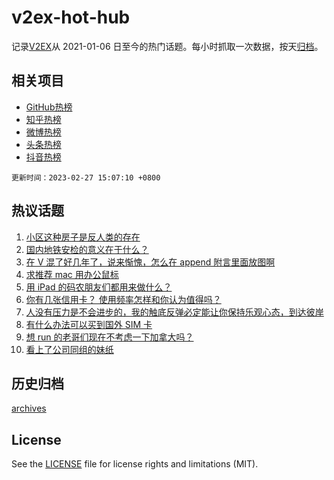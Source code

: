 # v2ex-hot-hub

 记录[V2EX](https://www.v2ex.com/)从 2021-01-06 日至今的热门话题。每小时抓取一次数据，按天[归档](archives)。
 
 ## 相关项目

- [GitHub热榜](https://github.com/snaildev/github-hot-hub)
- [知乎热榜](https://github.com/snaildev/zhihu-hot-hub)
- [微博热榜](https://github.com/snaildev/weibo-hot-hub)
- [头条热榜](https://github.com/snaildev/toutiao-hot-hub)
- [抖音热榜](https://github.com/snaildev/douyin-hot-hub)


 `更新时间：2023-02-27 15:07:10 +0800`

## 热议话题

1. [小区这种房子是反人类的存在](https://www.v2ex.com/t/919288)
1. [国内地铁安检的意义在于什么？](https://www.v2ex.com/t/919454)
1. [在 V 混了好几年了，说来惭愧，怎么在 append 附言里面放图啊](https://www.v2ex.com/t/919387)
1. [求推荐 mac 用办公鼠标](https://www.v2ex.com/t/919302)
1. [用 iPad 的码农朋友们都用来做什么？](https://www.v2ex.com/t/919408)
1. [你有几张信用卡？ 使用频率怎样和你认为值得吗？](https://www.v2ex.com/t/919439)
1. [人没有压力是不会进步的，我的触底反弹必定能让你保持乐观心态，到达彼岸](https://www.v2ex.com/t/919381)
1. [有什么办法可以买到国外 SIM 卡](https://www.v2ex.com/t/919362)
1. [想 run 的老哥们现在不考虑一下加拿大吗？](https://www.v2ex.com/t/919339)
1. [看上了公司同组的妹纸](https://www.v2ex.com/t/919473)

## 历史归档

[archives](archives)

## License

See the [LICENSE](LICENSE) file for license rights and limitations (MIT).
